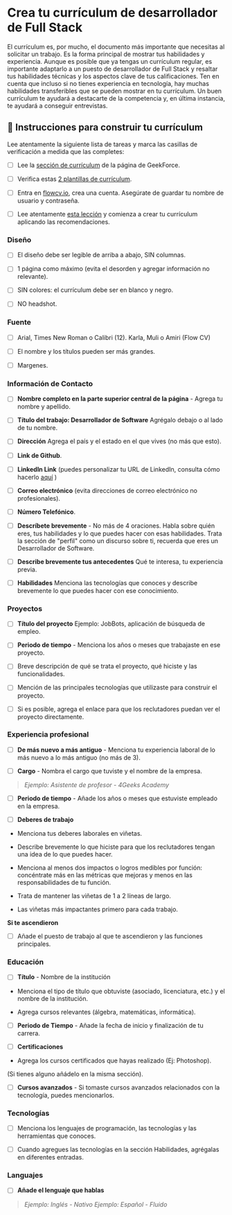 # Crea tu currículum de desarrollador de Full Stack 

El currículum es, por mucho, el documento más importante que necesitas al solicitar un trabajo. Es la forma principal de mostrar tus habilidades y experiencia. Aunque es posible que ya tengas un currículum regular, es importante adaptarlo a un puesto de desarrollador de Full Stack y resaltar tus habilidades técnicas y los aspectos clave de tus calificaciones. Ten en cuenta que incluso si no tienes experiencia en tecnología, hay muchas habilidades transferibles que se pueden mostrar en tu currículum. Un buen currículum te ayudará a destacarte de la competencia y, en última instancia, te ayudará a conseguir entrevistas. 

## 📝 Instrucciones para construir tu currículum

Lee atentamente la siguiente lista de tareas y marca las casillas de verificación a medida que las completes:

- [ ] Lee la [sección de currículum](https://4geeksacademy.notion.site/Resume-CV-0d1ebbae7a6041aebcbacf5c8fd5c141) de la página de GeekForce.

- [ ] Verifica estas [2 plantillas de currículum](https://4geeksacademy.notion.site/Resume-Templates-CV-Templates-7e72180d5f274276b7ee5614b1df86a2).

- [ ] Entra en [flowcv.io](https://app.flowcv.com/), crea una cuenta. Asegúrate de guardar tu nombre de usuario y contraseña.
 
- [ ] Lee atentamente [esta lección](https://4geeks.com/es/lesson/making-an-amazing-resume-es) y comienza a crear tu currículum aplicando las recomendaciones.

### Diseño

- [ ] El diseño debe ser legible de arriba a abajo, SIN columnas.

- [ ] 1 página como máximo (evita el desorden y agregar información no relevante).

- [ ] SIN colores: el currículum debe ser en blanco y negro.

- [ ] NO headshot.

### Fuente

- [ ] Arial, Times New Roman o Calibri (12). Karla, Muli o Amiri (Flow CV)

- [ ] El nombre y los títulos pueden ser más grandes. 

- [ ] Margenes.

### Información de Contacto

- [ ] **Nombre completo en la parte superior central de la página** - Agrega tu nombre y apellido.

- [ ] **Título del trabajo: Desarrollador de Software** Agrégalo debajo o al lado de tu nombre.

- [ ] **Dirección** Agrega el país y el estado en el que vives (no más que esto).

- [ ] **Link de Github**.

- [ ] **LinkedIn Link** (puedes personalizar tu URL de LinkedIn, consulta cómo hacerlo [aquí](https://www.linkedin.com/help/linkedin/answer/a542685/manage-your-public-profile-url?lang=en) )  

- [ ] **Correo electrónico** (evita direcciones de correo electrónico no profesionales).

- [ ] **Número Telefónico**.

- [ ] **Descríbete brevemente** - No más de 4 oraciones. Habla sobre quién eres, tus habilidades y lo que puedes hacer con esas habilidades. Trata la sección de "perfil" como un discurso sobre ti, recuerda que eres un Desarrollador de Software.

- [ ] **Describe brevemente tus antecedentes** Qué te interesa, tu experiencia previa.
	
- [ ] **Habilidades** Menciona las tecnologías que conoces y describe brevemente lo que puedes hacer con ese conocimiento. 

### Proyectos

- [ ] **Título del proyecto** Ejemplo: JobBots, aplicación de búsqueda de empleo.

- [ ] **Periodo de tiempo** - Menciona los años o meses que trabajaste en ese proyecto.

- [ ] Breve descripción de qué se trata el proyecto, qué hiciste y las funcionalidades.

- [ ] Mención de las principales tecnologías que utilizaste para construir el proyecto.

- [ ] Si es posible, agrega el enlace para que los reclutadores puedan ver el proyecto directamente.

### Experiencia profesional

- [ ] **De más nuevo a más antiguo** - Menciona tu experiencia laboral de lo más nuevo a lo más antiguo (no más de 3).

- [ ] **Cargo** - Nombra el cargo que tuviste y el nombre de la empresa.

> _Ejemplo: Asistente de profesor - 4Geeks Academy_

- [ ] **Periodo de tiempo** - Añade los años o meses que estuviste empleado en la empresa.

- [ ] **Deberes de trabajo**

* Menciona tus deberes laborales en viñetas.

* Describe brevemente lo que hiciste para que los reclutadores tengan una idea de lo que puedes hacer.

* Menciona al menos dos impactos o logros medibles por función: concéntrate más en las métricas que mejoras y menos en las responsabilidades de tu función.

* Trata de mantener las viñetas de 1 a 2 líneas de largo.

* Las viñetas más impactantes primero para cada trabajo.

 **Si te ascendieron**

- [ ] Añade el puesto de trabajo al que te ascendieron y las funciones principales.

### Educación 

- [ ] **Título** - Nombre de la institución

* Menciona el tipo de título que obtuviste (asociado, licenciatura, etc.) y el nombre de la institución.

* Agrega cursos relevantes (álgebra, matemáticas, informática).

- [ ] **Periodo de Tiempo** - Añade la fecha de inicio y finalización de tu carrera.

- [ ] **Certificaciones**

* Agrega los cursos certificados que hayas realizado (Ej: Photoshop).

(Si tienes alguno añádelo en la misma sección).

- [ ] **Cursos avanzados** - Si tomaste cursos avanzados relacionados con la tecnología, puedes mencionarlos.

### Tecnologías

- [ ] Menciona los lenguajes de programación, las tecnologías y las herramientas que conoces.

- [ ] Cuando agregues las tecnologías en la sección Habilidades, agrégalas en diferentes entradas.

### Languajes

- [ ] **Añade el lenguaje que hablas**

> _Ejemplo: Inglés - Nativo_
> _Ejemplo: Español - Fluido_




